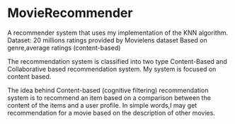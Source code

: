 # MovieRecommender
 A recommender system that uses my implementation of the KNN algorithm.
 Dataset: 20 millions ratings provided by  Movielens dataset
 Based on genre,average ratings (content-based)
 
 The recommendation system is classified into two type Content-Based and Collaborative based recommendation system.
 My system is focused on content based.
 
 The idea behind Content-based (cognitive filtering) recommendation system is to recommend an item based on a comparison between the content of the items and a user profile.
 In simple words,I may get recommendation for a movie based on the description of other movies.
 
